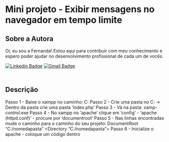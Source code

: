 # Mini projeto - Exibir mensagens no navegador em tempo limite

## Sobre a Autora
Oi, eu sou a Fernanda! Estou aqui para contribuir com meu conhecimento e espero poder ajudar no desenvolvimento profissional de cada um de vocês.

[![Linkedin Badge](https://img.shields.io/badge/-Fernanda_Maki_Hirose-blue?style=flat-square&logo=Linkedin&logoColor=white&link=https://www.linkedin.com/in/fernanda-maki-hirose-801117208/)](https://www.linkedin.com/in/fernanda-maki-hirose-801117208/)  [![Gmail Badge](https://img.shields.io/badge/-femahi2020@gmail.com-c14438?style=flat-square&logo=Gmail&logoColor=white&link=mailto:femahi2020@gmail.com)](mailto:femahi2020@gmail.com)


## <br />Descrição
Passo 1 - Baixe o xampp no caminho: C:
Passo 2 - Crie uma pasta no C: -> Dentro da pasta crie uma pasta ‘index.php’
Passo 3 - Vá na pasta: xamp-control.exe
Passo 4 - No xampp no ‘apache’ clique em ‘config’ - ‘apache (httpd.conf)’ - procure por ‘documentroot’
Passo 5 - Nas linhas encontradas mude o caminho para o caminho do seu projeto:
DocumentRoot “C:/nomedapasta”
<Directory “C:/nomedapasta”>
Passo 6 - Inicialize o apache - coloque um código dentro


